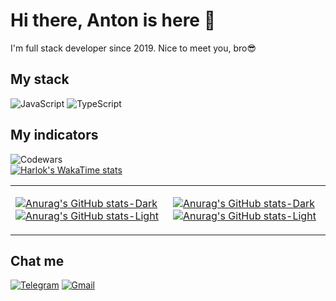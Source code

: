 # Hi there, Anton is here 👋

I'm full stack developer since 2019. Nice to meet you, bro😎

## My stack

![JavaScript](https://img.shields.io/badge/javascript-%23323330.svg?style=for-the-badge&logo=javascript&logoColor=%23F7DF1E)
![TypeScript](https://img.shields.io/badge/typescript-%23007ACC.svg?style=for-the-badge&logo=typescript&logoColor=white)

## My indicators

![Codewars](https://www.codewars.com/users/kekovina/badges/large)
<br>
[![Harlok's WakaTime stats](https://github-readme-stats.vercel.app/api/wakatime?username=kekovina&layout=compact&theme=radical)](https://github.com/anuraghazra/github-readme-stats)

<table>
  <tr>
    <td>
      
[![Anurag's GitHub stats-Dark](https://github-readme-stats.vercel.app/api/top-langs?username=kekovina&layout=compact&show_icons=true&theme=radical#gh-dark-mode-only)](https://github.com/kekovina/github-readme-stats#gh-dark-mode-only)
[![Anurag's GitHub stats-Light](https://github-readme-stats.vercel.app/api/top-langs?username=kekovina&layout=compact&show_icons=true&theme=default#gh-light-mode-only)](https://github.com/kekovina/github-readme-stats#gh-light-mode-only)
    </td>
    <td>
      
[![Anurag's GitHub stats-Dark](https://github-readme-stats.vercel.app/api?username=kekovina&layout=compact&show_icons=true&theme=radical#gh-dark-mode-only)](https://github.com/kekovina/github-readme-stats#gh-dark-mode-only)
[![Anurag's GitHub stats-Light](https://github-readme-stats.vercel.app/api?username=kekovina&layout=compact&show_icons=true&theme=default#gh-light-mode-only)](https://github.com/kekovina/github-readme-stats#gh-light-mode-only)
    </td>
  </tr>
</table>


## Chat me
[![Telegram](https://img.shields.io/badge/Telegram-2CA5E0?style=for-the-badge&logo=telegram&logoColor=white)](https://t.me/kekovina)
[![Gmail](https://img.shields.io/badge/Gmail-D14836?style=for-the-badge&logo=gmail&logoColor=white)](mailto:ant.azarow@gmail.com)
